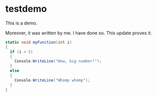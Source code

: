 # testdemo
This is a demo.

Moreover, it was written by me. I have done so. This update proves it.

```c#
static void myFunction(int i)
{
  if (i > 5)
  {
    Console.WriteLine("Wow, big number!");
  }
  else
  {
    Console.WriteLine("Whomp whomp");
  }
}
```
